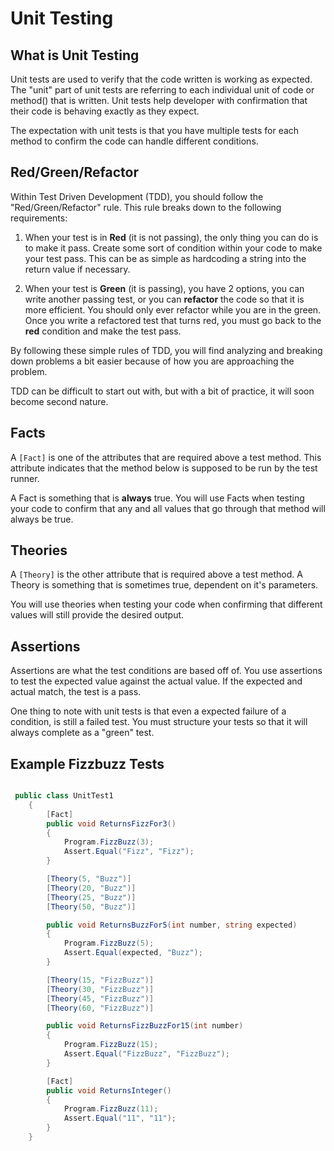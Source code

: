 # Unit Testing

## What is Unit Testing

Unit tests are used to verify that the code written is working as expected. The "unit" part of 
unit tests are referring to each individual unit of code or method() that is written. 
Unit tests help developer with confirmation that their code is behaving exactly as they expect.

The expectation with unit tests is that you have multiple tests for each method to confirm
the code can handle different conditions. 

## Red/Green/Refactor

Within Test Driven Development (TDD), you should follow the "Red/Green/Refactor" rule.
This rule breaks down to the following requirements:

1. When your test is in **Red** (it is not passing), the only thing you can do is to make it pass. Create 
some sort of condition within your code to make your test pass. This can be as simple as hardcoding a string
into the return value if necessary.

2. When your test is **Green** (it is passing), you have 2 options, you can write another passing test, or you can
**refactor** the code so that it is more efficient. You should only ever refactor while you are in the green. Once you write 
a refactored test that turns red, you must go back to the **red** condition and make the test pass.

By following these simple rules of TDD, you will find analyzing and breaking down problems 
a bit easier because of how you are approaching the problem.

TDD can be difficult to start out with, but with a bit of practice, it will soon become second nature. 

## Facts

A `[Fact]` is one of the attributes that are required above a test method. 
This attribute indicates that the method below is supposed to be run by 
the test runner. 

A Fact is something that is **always** true. You will use Facts when testing your code
to confirm that any and all values that go through that method will always be true. 

## Theories

A `[Theory]` is the other attribute that is required above a test method. 
A Theory is something that is sometimes true, dependent on it's parameters. 

You will use theories when testing your code when confirming that different values will 
still provide the desired output. 

## Assertions

Assertions are what the test conditions are based off of. You use assertions to
test the expected value against the actual value. If the expected and actual match, the test is a pass.

One thing to note with unit tests is that even a expected failure of a condition, is still a failed test. 
You must structure your tests so that it will always complete as a "green" test. 


## Example Fizzbuzz Tests

```csharp

 public class UnitTest1
    {
        [Fact]
        public void ReturnsFizzFor3()
        {
            Program.FizzBuzz(3);
            Assert.Equal("Fizz", "Fizz");
        }

        [Theory(5, "Buzz")]
        [Theory(20, "Buzz")]
        [Theory(25, "Buzz")]
        [Theory(50, "Buzz")]

        public void ReturnsBuzzFor5(int number, string expected)
        {
            Program.FizzBuzz(5);
            Assert.Equal(expected, "Buzz");
        }

        [Theory(15, "FizzBuzz")]
        [Theory(30, "FizzBuzz")]
        [Theory(45, "FizzBuzz")]
        [Theory(60, "FizzBuzz")]

        public void ReturnsFizzBuzzFor15(int number)
        {
            Program.FizzBuzz(15);
            Assert.Equal("FizzBuzz", "FizzBuzz");
        }

        [Fact]
        public void ReturnsInteger()
        {
            Program.FizzBuzz(11);
            Assert.Equal("11", "11");
        }
    }

```